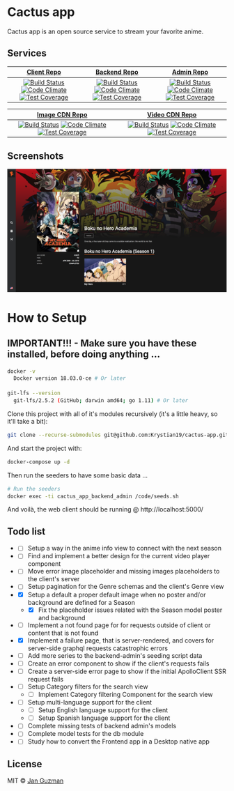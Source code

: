# Cactus app
Cactus app is an open source service to stream your favorite anime.

## Services
|  [Client Repo](https://github.com/Krystian19/cactus-app-client-service) | [Backend Repo](https://github.com/Krystian19/cactus-app-backend-service/tree/master) | [Admin Repo](https://github.com/Krystian19/cactus-app-backend-admin-service/tree/master) |
|:---------------------:|:---------------------:|:---------------------:|
| [![Build Status](https://travis-ci.org/Krystian19/cactus-app-client-service.svg?branch=master)](https://travis-ci.org/Krystian19/cactus-app-client-service) [![Code Climate](https://codeclimate.com/github/Krystian19/cactus-app-client-service/badges/gpa.svg)](https://codeclimate.com/github/Krystian19/cactus-app-client-service) [![Test Coverage](https://codecov.io/gh/Krystian19/cactus-app-client-service/branch/master/graph/badge.svg)](https://codecov.io/gh/Krystian19/cactus-app-client-service) | [![Build Status](https://travis-ci.org/Krystian19/cactus-app-backend-service.svg?branch=master)](https://travis-ci.org/Krystian19/cactus-app-backend-service) [![Code Climate](https://codeclimate.com/github/Krystian19/cactus-app-backend-service/badges/gpa.svg)](https://codeclimate.com/github/Krystian19/cactus-app-backend-service) [![Test Coverage](https://codecov.io/gh/Krystian19/cactus-app-backend-service/branch/master/graph/badge.svg)](https://codecov.io/gh/Krystian19/cactus-app-backend-service) | [![Build Status](https://travis-ci.org/Krystian19/cactus-app-backend-admin-service.svg?branch=master)](https://travis-ci.org/Krystian19/cactus-app-backend-admin-service) [![Code Climate](https://codeclimate.com/github/Krystian19/cactus-app-backend-admin-service/badges/gpa.svg)](https://codeclimate.com/github/Krystian19/cactus-app-backend-admin-service) [![Test Coverage](https://codecov.io/gh/Krystian19/cactus-app-backend-admin-service/branch/master/graph/badge.svg)](https://codecov.io/gh/Krystian19/cactus-app-backend-admin-service) |

|  [Image CDN Repo](https://github.com/Krystian19/cactus-fake-image-cdn-service/tree/master) | [Video CDN Repo](https://github.com/Krystian19/cactus-fake-video-cdn-service/tree/master) |
|:---------------------:|:---------------------:|
| [![Build Status](https://travis-ci.org/Krystian19/cactus-fake-image-cdn-service.svg?branch=master)](https://travis-ci.org/Krystian19/cactus-fake-image-cdn-service) [![Code Climate](https://codeclimate.com/github/Krystian19/cactus-fake-image-cdn-service/badges/gpa.svg)](https://codeclimate.com/github/Krystian19/cactus-fake-image-cdn-service)  [![Test Coverage](https://codecov.io/gh/Krystian19/cactus-fake-image-cdn-service/branch/master/graph/badge.svg)](https://codecov.io/gh/Krystian19/cactus-fake-image-cdn-service) | [![Build Status](https://travis-ci.org/Krystian19/cactus-fake-video-cdn-service.svg?branch=master)](https://travis-ci.org/Krystian19/cactus-fake-video-cdn-service) [![Code Climate](https://codeclimate.com/github/Krystian19/cactus-fake-video-cdn-service/badges/gpa.svg)](https://codeclimate.com/github/Krystian19/cactus-fake-video-cdn-service) [![Test Coverage](https://codecov.io/gh/Krystian19/cactus-fake-video-cdn-service/branch/master/graph/badge.svg)](https://codecov.io/gh/Krystian19/cactus-fake-video-cdn-service) |

## Screenshots
![Alt text](screenshots/view1.png?raw=true "Anime Description view")

# How to Setup

## IMPORTANT!!! - Make sure you have these installed, before doing anything ...
```sh
docker -v
  Docker version 18.03.0-ce # Or later

git-lfs --version
  git-lfs/2.5.2 (GitHub; darwin amd64; go 1.11) # Or later
```

Clone this project with all of it's modules recursively (it's a little heavy, so it'll take a bit):

```sh
git clone --recurse-submodules git@github.com:Krystian19/cactus-app.git
```

And start the project with:
```sh
docker-compose up -d
```

Then run the seeders to have some basic data ...
```sh
# Run the seeders
docker exec -ti cactus_app_backend_admin /code/seeds.sh
```

And voilà, the web client should be running @ http://localhost:5000/

## Todo list
+ - [ ] Setup a way in the anime info view to connect with the next season
+ - [ ] Find and implement a better design for the current video player component
+ - [ ] Move error image placeholder and missing images placeholders to the client's server
+ - [ ] Setup pagination for the Genre schemas and the client's Genre view
+ - [x] Setup a default a proper default image when no poster and/or background are defined for a Season
  + - [x] Fix the placeholder issues related with the Season model poster and background
+ - [ ] Implement a not found page for for requests outside of client or content that is not found
+ - [x] Implement a failure page, that is server-rendered, and covers for server-side graphql requests catastrophic errors
+ - [ ] Add more series to the backend-admin's seeding script data
+ - [ ] Create an error component to show if the client's requests fails
+ - [ ] Create a server-side error page to show if the initial ApolloClient SSR request fails
+ - [ ] Setup Category filters for the search view
  + - [ ] Implement Category filtering Component for the search view
+ - [ ] Setup multi-language support for the client
  + - [ ] Setup English language support for the client
  + - [ ] Setup Spanish language support for the client
+ - [ ] Complete missing tests of backend admin's models
+ - [ ] Complete model tests for the db module
+ - [ ] Study how to convert the Frontend app in a Desktop native app

## License
MIT © [Jan Guzman](https://github.com/Krystian19)
